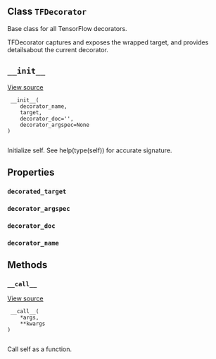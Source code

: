 

## Class  `TFDecorator` 
Base class for all TensorFlow decorators.

TFDecorator captures and exposes the wrapped target, and provides detailsabout the current decorator.

##  `__init__` 
[View source](https://github.com/tensorflow/tensorflow/blob/r2.0/tensorflow/python/util/tf_decorator.py#L236-L254)

```
 __init__(
    decorator_name,
    target,
    decorator_doc='',
    decorator_argspec=None
)
 
```

Initialize self.  See help(type(self)) for accurate signature.

## Properties


###  `decorated_target` 


###  `decorator_argspec` 


###  `decorator_doc` 


###  `decorator_name` 


## Methods


###  `__call__` 
[View source](https://github.com/tensorflow/tensorflow/blob/r2.0/tensorflow/python/util/tf_decorator.py#L259-L260)

```
 __call__(
    *args,
    **kwargs
)
 
```

Call self as a function.

